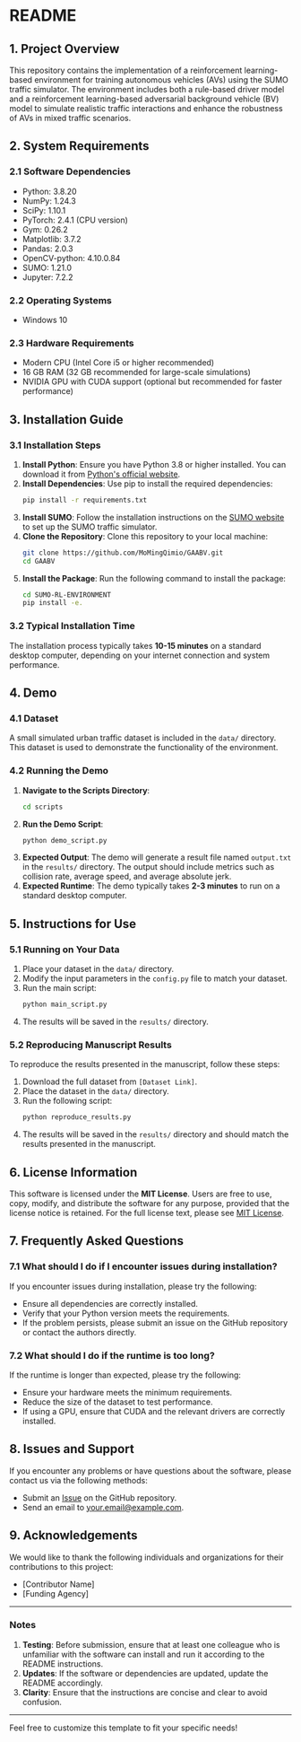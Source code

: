 

# README

## 1. Project Overview
This repository contains the implementation of a reinforcement learning-based environment for training autonomous vehicles (AVs) using the SUMO traffic simulator. The environment includes both a rule-based driver model and a reinforcement learning-based adversarial background vehicle (BV) model to simulate realistic traffic interactions and enhance the robustness of AVs in mixed traffic scenarios.

## 2. System Requirements

### 2.1 Software Dependencies
- Python: 3.8.20
- NumPy: 1.24.3
- SciPy: 1.10.1
- PyTorch: 2.4.1 (CPU version)
- Gym: 0.26.2
- Matplotlib: 3.7.2
- Pandas: 2.0.3
- OpenCV-python: 4.10.0.84
- SUMO: 1.21.0
- Jupyter: 7.2.2 

### 2.2 Operating Systems
- Windows 10

### 2.3 Hardware Requirements
- Modern CPU (Intel Core i5 or higher recommended)
- 16 GB RAM (32 GB recommended for large-scale simulations)
- NVIDIA GPU with CUDA support (optional but recommended for faster performance)

## 3. Installation Guide

### 3.1 Installation Steps
1. **Install Python**: Ensure you have Python 3.8 or higher installed. You can download it from [Python's official website](https://www.python.org/downloads/).
2. **Install Dependencies**: Use pip to install the required dependencies:
   ```bash
   pip install -r requirements.txt
   ```
3. **Install SUMO**: Follow the installation instructions on the [SUMO website](https://sumo.dlr.de/docs/Installing/index.html) to set up the SUMO traffic simulator.
4. **Clone the Repository**: Clone this repository to your local machine:
   ```bash
   git clone https://github.com/MoMingQimio/GAABV.git
   cd GAABV
   ```
5. **Install the Package**: Run the following command to install the package:
   ```bash
   cd SUMO-RL-ENVIRONMENT
   pip install -e.
   ```

### 3.2 Typical Installation Time
The installation process typically takes **10-15 minutes** on a standard desktop computer, depending on your internet connection and system performance.

## 4. Demo

### 4.1 Dataset
A small simulated urban traffic dataset is included in the `data/` directory. This dataset is used to demonstrate the functionality of the environment.

### 4.2 Running the Demo
1. **Navigate to the Scripts Directory**:
   ```bash
   cd scripts
   ```
2. **Run the Demo Script**:
   ```bash
   python demo_script.py
   ```
3. **Expected Output**: The demo will generate a result file named `output.txt` in the `results/` directory. The output should include metrics such as collision rate, average speed, and average absolute jerk.
4. **Expected Runtime**: The demo typically takes **2-3 minutes** to run on a standard desktop computer.

## 5. Instructions for Use

### 5.1 Running on Your Data
1. Place your dataset in the `data/` directory.
2. Modify the input parameters in the `config.py` file to match your dataset.
3. Run the main script:
   ```bash
   python main_script.py
   ```
4. The results will be saved in the `results/` directory.

### 5.2 Reproducing Manuscript Results
To reproduce the results presented in the manuscript, follow these steps:
1. Download the full dataset from `[Dataset Link]`.
2. Place the dataset in the `data/` directory.
3. Run the following script:
   ```bash
   python reproduce_results.py
   ```
4. The results will be saved in the `results/` directory and should match the results presented in the manuscript.

## 6. License Information
This software is licensed under the **MIT License**. Users are free to use, copy, modify, and distribute the software for any purpose, provided that the license notice is retained. For the full license text, please see [MIT License](https://opensource.org/licenses/MIT).

## 7. Frequently Asked Questions

### 7.1 What should I do if I encounter issues during installation?
If you encounter issues during installation, please try the following:
- Ensure all dependencies are correctly installed.
- Verify that your Python version meets the requirements.
- If the problem persists, please submit an issue on the GitHub repository or contact the authors directly.

### 7.2 What should I do if the runtime is too long?
If the runtime is longer than expected, please try the following:
- Ensure your hardware meets the minimum requirements.
- Reduce the size of the dataset to test performance.
- If using a GPU, ensure that CUDA and the relevant drivers are correctly installed.

## 8. Issues and Support
If you encounter any problems or have questions about the software, please contact us via the following methods:
- Submit an [Issue](https://github.com/yourusername/yourrepository/issues) on the GitHub repository.
- Send an email to [your.email@example.com](mailto:your.email@example.com).

## 9. Acknowledgements
We would like to thank the following individuals and organizations for their contributions to this project:
- [Contributor Name]
- [Funding Agency]

---

### **Notes**
1. **Testing**: Before submission, ensure that at least one colleague who is unfamiliar with the software can install and run it according to the README instructions.
2. **Updates**: If the software or dependencies are updated, update the README accordingly.
3. **Clarity**: Ensure that the instructions are concise and clear to avoid confusion.

---

Feel free to customize this template to fit your specific needs!

